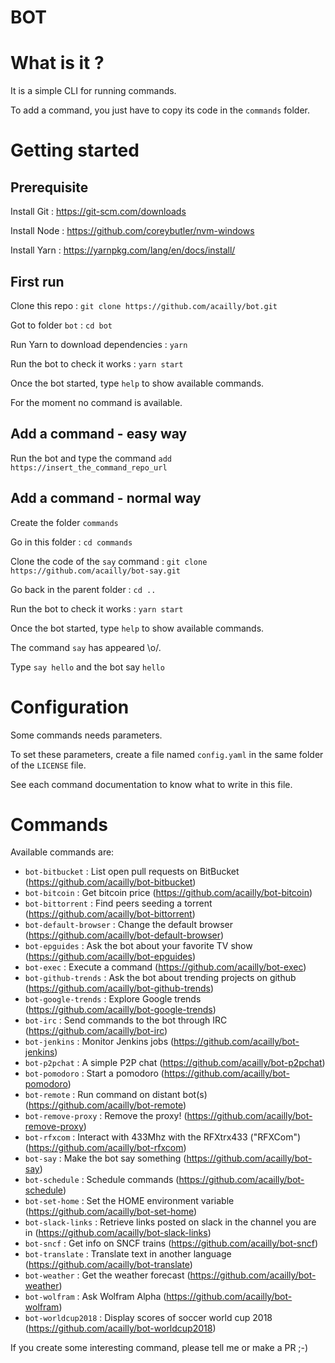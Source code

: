 # BOT

# What is it ?

It is a simple CLI for running commands.

To add a command, you just have to copy its code in the `commands` folder.

# Getting started

## Prerequisite

Install Git : https://git-scm.com/downloads

Install Node : https://github.com/coreybutler/nvm-windows

Install Yarn : https://yarnpkg.com/lang/en/docs/install/

## First run

Clone this repo : `git clone https://github.com/acailly/bot.git`

Got to folder `bot` : `cd bot`

Run Yarn to download dependencies : `yarn`

Run the bot to check it works : `yarn start`

Once the bot started, type `help` to show available commands.

For the moment no command is available.

## Add a command - easy way

Run the bot and type the command `add https://insert_the_command_repo_url`

## Add a command - normal way

Create the folder `commands`

Go in this folder : `cd commands`

Clone the code of the `say` command : `git clone https://github.com/acailly/bot-say.git`

Go back in the parent folder : `cd ..`

Run the bot to check it works : `yarn start`

Once the bot started, type `help` to show available commands.

The command `say` has appeared \o/.

Type `say hello` and the bot say `hello`

# Configuration

Some commands needs parameters.

To set these parameters, create a file named `config.yaml` in the same folder of the `LICENSE` file.

See each command documentation to know what to write in this file.

# Commands

Available commands are:

- `bot-bitbucket` : List open pull requests on BitBucket (https://github.com/acailly/bot-bitbucket)
- `bot-bitcoin` : Get bitcoin price (https://github.com/acailly/bot-bitcoin)
- `bot-bittorrent` : Find peers seeding a torrent (https://github.com/acailly/bot-bittorrent)
- `bot-default-browser` : Change the default browser (https://github.com/acailly/bot-default-browser)
- `bot-epguides` : Ask the bot about your favorite TV show (https://github.com/acailly/bot-epguides)
- `bot-exec` : Execute a command (https://github.com/acailly/bot-exec)
- `bot-github-trends` : Ask the bot about trending projects on github (https://github.com/acailly/bot-github-trends)
- `bot-google-trends` : Explore Google trends (https://github.com/acailly/bot-google-trends)
- `bot-irc` : Send commands to the bot through IRC (https://github.com/acailly/bot-irc)
- `bot-jenkins` : Monitor Jenkins jobs (https://github.com/acailly/bot-jenkins)
- `bot-p2pchat` : A simple P2P chat (https://github.com/acailly/bot-p2pchat)
- `bot-pomodoro` : Start a pomodoro (https://github.com/acailly/bot-pomodoro)
- `bot-remote` : Run command on distant bot(s) (https://github.com/acailly/bot-remote)
- `bot-remove-proxy` : Remove the proxy! (https://github.com/acailly/bot-remove-proxy)
- `bot-rfxcom` : Interact with 433Mhz with the RFXtrx433 ("RFXCom") (https://github.com/acailly/bot-rfxcom)
- `bot-say` : Make the bot say something (https://github.com/acailly/bot-say)
- `bot-schedule` : Schedule commands (https://github.com/acailly/bot-schedule)
- `bot-set-home` : Set the HOME environment variable (https://github.com/acailly/bot-set-home)
- `bot-slack-links` : Retrieve links posted on slack in the channel you are in (https://github.com/acailly/bot-slack-links)
- `bot-sncf` : Get info on SNCF trains (https://github.com/acailly/bot-sncf)
- `bot-translate` : Translate text in another language (https://github.com/acailly/bot-translate)
- `bot-weather` : Get the weather forecast (https://github.com/acailly/bot-weather)
- `bot-wolfram` : Ask Wolfram Alpha (https://github.com/acailly/bot-wolfram)
- `bot-worldcup2018` : Display scores of soccer world cup 2018 (https://github.com/acailly/bot-worldcup2018)

If you create some interesting command, please tell me or make a PR ;-)
